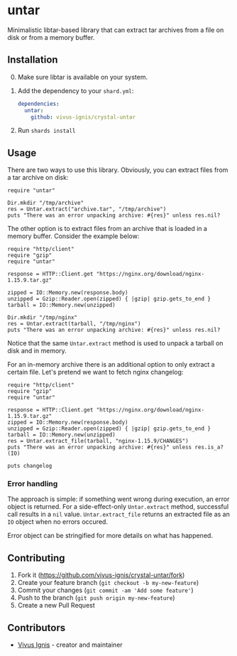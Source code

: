 # untar

Minimalistic libtar-based library that can extract tar archives from
a file on disk or from a memory buffer.

## Installation

0. Make sure libtar is available on your system.

1. Add the dependency to your `shard.yml`:

   ```yaml
   dependencies:
     untar:
       github: vivus-ignis/crystal-untar
   ```

2. Run `shards install`

## Usage

There are two ways to use this library. Obviously, you can extract
files from a tar archive on disk:

```crystal
require "untar"

Dir.mkdir "/tmp/archive"
res = Untar.extract("archive.tar", "/tmp/archive")
puts "There was an error unpacking archive: #{res}" unless res.nil?
```

The other option is to extract files from an archive that is loaded in
a memory buffer. Consider the example below:

```crystal
require "http/client"
require "gzip"
require "untar"

response = HTTP::Client.get "https://nginx.org/download/nginx-1.15.9.tar.gz"

zipped = IO::Memory.new(response.body)
unzipped = Gzip::Reader.open(zipped) { |gzip| gzip.gets_to_end }
tarball = IO::Memory.new(unzipped)

Dir.mkdir "/tmp/nginx"
res = Untar.extract(tarball, "/tmp/nginx")
puts "There was an error unpacking archive: #{res}" unless res.nil?
```

Notice that the same `Untar.extract` method is used to unpack a
tarball on disk and in memory.

For an in-memory archive there is an additional option to only extract
a certain file. Let's pretend we want to fetch nginx changelog:

```crystal
require "http/client"
require "gzip"
require "untar"

response = HTTP::Client.get "https://nginx.org/download/nginx-1.15.9.tar.gz"
zipped = IO::Memory.new(response.body)
unzipped = Gzip::Reader.open(zipped) { |gzip| gzip.gets_to_end }
tarball = IO::Memory.new(unzipped)
res = Untar.extract_file(tarball, "nginx-1.15.9/CHANGES")
puts "There was an error unpacking archive: #{res}" unless res.is_a?(IO)

puts changelog
```

### Error handling

The approach is simple: if something went wrong during execution, an
error object is returned. For a side-effect-only `Untar.extract`
method, successful call results in a `nil` value. `Untar.extract_file`
returns an extracted file as an `IO` object when no errors occured.

Error object can be stringified for more details on what has happened.

## Contributing

1. Fork it (<https://github.com/vivus-ignis/crystal-untar/fork>)
2. Create your feature branch (`git checkout -b my-new-feature`)
3. Commit your changes (`git commit -am 'Add some feature'`)
4. Push to the branch (`git push origin my-new-feature`)
5. Create a new Pull Request

## Contributors

- [Vivus Ignis](https://github.com/vivus-ignis) - creator and maintainer
